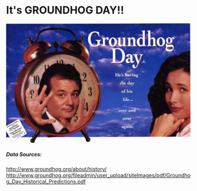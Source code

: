 # It's GROUNDHOG DAY!!

<p align="center">
  <img src="img/groundhog_day.jpg">
</p>


##### Data Sources:
http://www.groundhog.org/about/history/
http://www.groundhog.org/fileadmin/user_upload/siteImages/pdf/Groundhog_Day_Historical_Predictions.pdf
